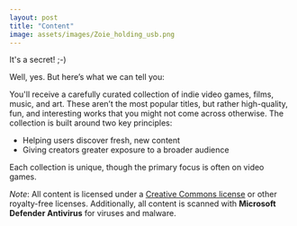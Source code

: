 ```yaml
---
layout: post
title: "Content"
image: assets/images/Zoie_holding_usb.png
---
```

It's a secret! ;-)

Well, yes. But here’s what we can tell you:

You'll receive a carefully curated collection of indie video games, films, music, and art. These aren’t the most popular titles, but rather high-quality, fun, and interesting works that you might not come across otherwise. The collection is built around two key principles:
- Helping users discover fresh, new content
- Giving creators greater exposure to a broader audience

Each collection is unique, though the primary focus is often on video games.

*Note*: All content is licensed under a [Creative Commons license](https://creativecommons.org/share-your-work/cclicenses/) or other royalty-free licenses. Additionally, all content is scanned with **Microsoft Defender Antivirus** for viruses and malware.
